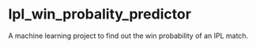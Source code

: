 # Ipl_win_probality_predictor
A machine learning project to find out the win probability of an IPL match.
